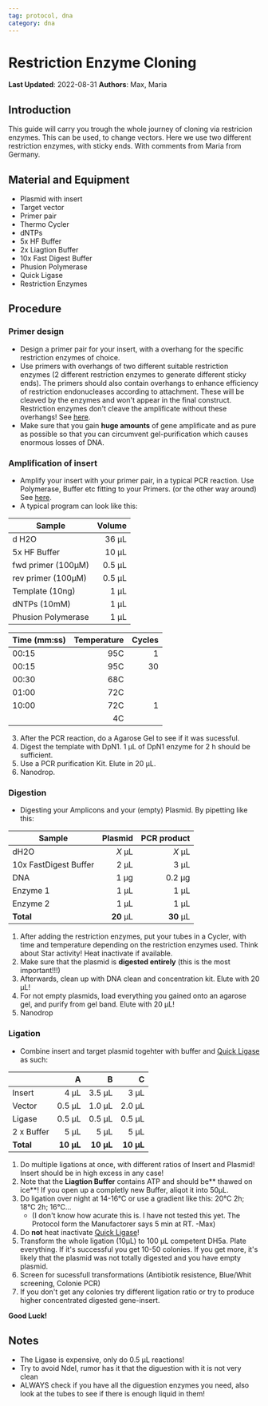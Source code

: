 ```yaml
---
tag: protocol, dna
category: dna
---
```

# Restriction Enzyme Cloning

**Last Updated**: 2022-08-31
**Authors**: Max, Maria

## Introduction
This guide will carry you trough the whole journey of cloning via restricion enzymes. This can be used, to change vectors. Here we use two different restriction enzymes, with sticky ends. With comments from Maria from Germany.

## Material and Equipment
- Plasmid with insert
- Target vector
- Primer pair
- Thermo Cycler
- dNTPs
- 5x HF Buffer
- 2x Liagtion Buffer
- 10x Fast Digest Buffer
- Phusion Polymerase
- Quick Ligase
- Restriction Enzymes

## Procedure
### Primer design 
- Design a primer pair for your insert, with a overhang for the specific restriction enzymes of choice. 
- Use primers with overhangs of two different suitable restriction enzymes (2 different restriction enzymes to generate different sticky ends). The primers should also contain overhangs to enhance efficiency of restriction endonucleases according to attachment. These will be cleaved by the enzymes and won't appear in the final construct. Restriction enzymes don't cleave the amplificate without these overhangs! See [here](https://international.neb.com/tools-and-resources/usage-guidelines/cleavage-close-to-the-end-of-dna-fragments).
- Make sure that you gain **huge amounts** of gene amplificate and as pure as possible so that you can circumvent gel-purification which causes enormous losses of DNA.
### Amplification of insert
- Amplify your insert with your primer pair, in a typical PCR reaction. Use Polymerase, Buffer etc fitting to your Primers. (or the other way around) See [here](https://tmcalculator.neb.com/#!/main).
- A typical program can look like this:

| Sample             | Volume |
|--------------------|-------:|
| d H2O              |  36 µL |
| 5x HF Buffer       |  10 µL |
| fwd primer (100µM) | 0.5 µL |
| rev primer (100µM) | 0.5 µL |
| Template (10ng)    |   1 µL |
| dNTPs (10mM)       |   1 µL |
| Phusion Polymerase |   1 µL |

| Time (mm:ss) | Temperature | Cycles |
|--------------|------------:|-------:|
| 00:15        |         95C |      1 |
| 00:15        |         95C |     30 |
| 00:30        |         68C |        |
| 01:00        |         72C |        |
| 10:00        |         72C |      1 |
|              |          4C |        |

3. After the PCR reaction, do a Agarose Gel to see if it was sucessful.
4. Digest the template with DpN1. 1 µL of DpN1 enzyme for 2 h should be sufficient. 
5. Use a PCR purification Kit. Elute in 20 µL.
7. Nanodrop.
### Digestion
- Digesting your Amplicons and your (empty) Plasmid. By pipetting like this:

| Sample                | Plasmid | PCR product |
|-----------------------|--------:|------------:|
| dH2O                  |     _X_ µL|         _X_ µL|
| 10x FastDigest Buffer |       2 µL |           3 µL |
| DNA                   |    1 µg |      0.2 µg |
| Enzyme 1              |       1 µL |           1 µL|
| Enzyme 2              |       1 µL |           1 µL|
| **Total**             |  **20** µL|      **30** µL|

1. After adding the restriction enzymes, put your tubes in a Cycler, with time and temperature depending on the restriction enzymes used. Think about Star activity! Heat inactivate if available. 
2. Make sure that the plasmid is **digested entirely** (this is the most important!!!)
3. Afterwards, clean up with DNA clean and concentration kit. Elute with 20 µL!
4. For not empty plasmids, load everything you gained onto an agarose gel, and purify from gel band. Elute with 20 µL! 
5. Nanodrop
### Ligation
-  Combine insert and target plasmid togehter with buffer and [Quick Ligase](https://international.neb.com/protocols/0001/01/01/quick-ligation-protocol) as such:

|           |         A |         B |         C |
|-----------|----------:|----------:|----------:|
| Insert    |      4 µL |    3.5 µL |      3 µL |
| Vector    |    0.5 µL |    1.0 µL |    2.0 µL |
| Ligase    |    0.5 µL |    0.5 µL |    0.5 µL |
| 2 x Buffer    |      5 µL |      5 µL |      5 µL |
| **Total** | **10 µL** | **10 µL** | **10 µL** |

1. Do multiple ligations at once, with different ratios of Insert and Plasmid! Insert should be in high excess in any case!
2. Note that the **Liagtion Buffer** contains ATP and should be** thawed on ice**! If you open up a completly new Buffer, aliqot it into 50µL.
3. Do ligation over night at 14-16°C or use a gradient like this: 20°C 2h; 18°C 2h; 16°C…  
	- (I don't know how acurate this is. I have not tested this yet. The Protocol form the Manufactorer says 5 min at RT. -Max)
1. Do **not** heat inactivate  [Quick Ligase](https://international.neb.com/protocols/0001/01/01/quick-ligation-protocol)!
4. Transform the whole ligation (10µL) to 100 µL competent DH5a. Plate everything. If it's successful you get 10-50 colonies. If you get more, it's likely that the plasmid was not totally digested and you have empty plasmid.
5. Screen for sucessfull transformations (Antibiotik resistence, Blue/Whit screening, Colonie PCR)
6. If you don't get any colonies try different ligation ratio or try to produce higher concentrated digested gene-insert.

**Good Luck!**

## Notes
- The Ligase is expensive, only do 0.5 µL reactions!
- Try to avoid NdeI, rumor has it that the diguestion with it is not very clean
- ALWAYS check if you have all the diguestion enzymes you need, also look at the tubes to see if there is enough liquid in them!

